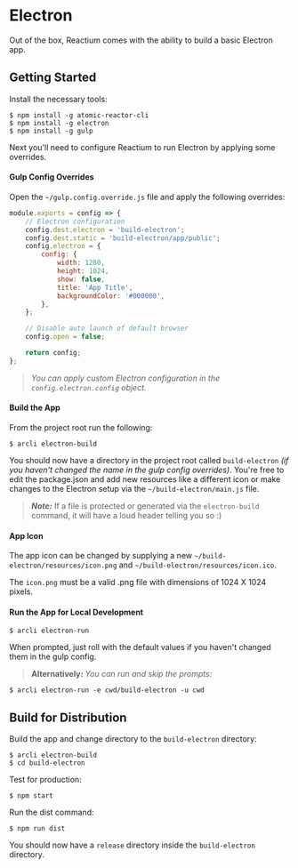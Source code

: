 # Electron

Out of the box, Reactium comes with the ability to build a basic Electron app.

## Getting Started

Install the necessary tools:

```
$ npm install -g atomic-reactor-cli
$ npm install -g electron
$ npm install -g gulp
```

Next you'll need to configure Reactium to run Electron by applying some overrides.

#### Gulp Config Overrides

Open the `~/gulp.config.override.js` file and apply the following overrides:

```js
module.exports = config => {
    // Electron configuration
    config.dest.electron = 'build-electron';
    config.dest.static = 'build-electron/app/public';
    config.electron = {
        config: {
            width: 1280,
            height: 1024,
            show: false,
            title: 'App Title',
            backgroundColor: '#000000',
        },
    };

    // Disable auto launch of default browser
    config.open = false;

    return config;
};
```

> _You can apply custom Electron configuration in the `config.electron.config` object._

#### Build the App

From the project root run the following:

```
$ arcli electron-build
```

You should now have a directory in the project root called `build-electron` _(if you haven't changed the name in the gulp config overrides)_. You're free to edit the package.json and add new resources like a different icon or make changes to the Electron setup via the `~/build-electron/main.js` file.

> _**Note:**_ If a file is protected or generated via the `electron-build` command, it will have a loud header telling you so :)

#### App Icon

The app icon can be changed by supplying a new `~/build-electron/resources/icon.png` and `~/build-electron/resources/icon.ico`.

The `icon.png` must be a valid .png file with dimensions of 1024 X 1024 pixels.

#### Run the App for Local Development

```
$ arcli electron-run
```

When prompted, just roll with the default values if you haven't changed them in the gulp config.

> **Alternatively:** _You can run and skip the prompts:_

```
$ arcli electron-run -e cwd/build-electron -u cwd
```

## Build for Distribution

Build the app and change directory to the `build-electron` directory:

```
$ arcli electron-build
$ cd build-electron
```

Test for production:

```
$ npm start
```

Run the dist command:

```
$ npm run dist
```

You should now have a `release` directory inside the `build-electron` directory.
